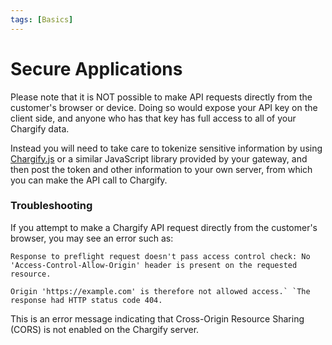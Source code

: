 ```yaml
---
tags: [Basics]
---
```


# Secure Applications

Please note that it is NOT possible to make API requests directly from the customer's browser or device.  Doing so would expose your API key on the client side, and anyone who has that key has full access to all of your Chargify data. 

Instead you will need to take care to tokenize sensitive information by using [Chargify.js](https://developer.chargify.com/content/chargify-js/chargify-js.html) or a similar JavaScript library provided by your gateway, and then post the token and other information to your own server, from which you can make the API call to Chargify.

### Troubleshooting

If you attempt to make a Chargify API request directly from the customer's browser, you may see an error such as: 

```Response to preflight request doesn't pass access control check: No 'Access-Control-Allow-Origin' header is present on the requested resource.```

```Origin 'https://example.com' is therefore not allowed access.` `The response had HTTP status code 404.```

This is an error message indicating that Cross-Origin Resource Sharing (CORS) is not enabled on the Chargify server.